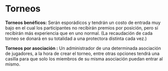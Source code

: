 # Torneos

**Torneos benéficos:** Serán esporádicos y tendrán un costo de entrada muy bajo en el cual los participantes no recibirán premios por posición, pero sí recibirán más experiencia que en uno normal. (La recaudación de cada torneo se donará en su totalidad a una protectora distinta cada vez.)

**Torneos por asociación :** Un administrador de una determinada asociación de jugadores, a la hora de crear el torneo, entre otras opciones tendrá una casilla para que solo los miembros de su misma asociación puedan entrar al mismo.
